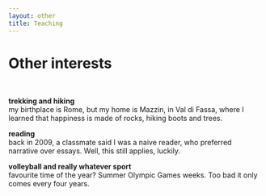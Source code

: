 ```yaml
---
layout: other
title: Teaching
---
```


<h1 class = "pageTitle"> Other interests </h1>
<br>

<b> trekking and hiking </b>  <br>
my birthplace is Rome, but my home is Mazzin, in Val di Fassa,  where I learned that happiness is made of rocks, hiking boots and trees.  


<b> reading </b> <br>
back in 2009, a classmate said I was a naive reader, who preferred narrative over essays. Well, this still applies, luckily. 


<b> volleyball and really whatever sport </b> <br>
favourite time of the year?  Summer Olympic Games weeks. Too bad it only comes every four years. 
